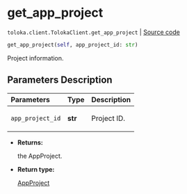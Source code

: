 # get_app_project
`toloka.client.TolokaClient.get_app_project` | [Source code](https://github.com/Toloka/toloka-kit/blob/v0.1.25/src/client/__init__.py#L44)

```python
get_app_project(self, app_project_id: str)
```

Project information.

## Parameters Description

| Parameters | Type | Description |
| :----------| :----| :-----------|
`app_project_id`|**str**|<p>Project ID.</p>

* **Returns:**

  the AppProject.

* **Return type:**

  [AppProject](toloka.client.app.AppProject.md)
